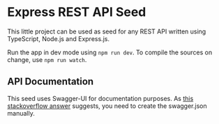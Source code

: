 # Express REST API Seed

This little project can be used as seed for any REST API
written using TypeScript, Node.js and Express.js.

Run the app in dev mode using `npm run dev`. To compile
the sources on change, use `npm run watch`.

## API Documentation

This seed uses Swagger-UI for documentation purposes. As
[this stackoverflow answer](http://stackoverflow.com/questions/31300756/can-swagger-autogenerate-its-yaml-based-on-existing-express-routes)
suggests, you need to create the swagger.json manually.